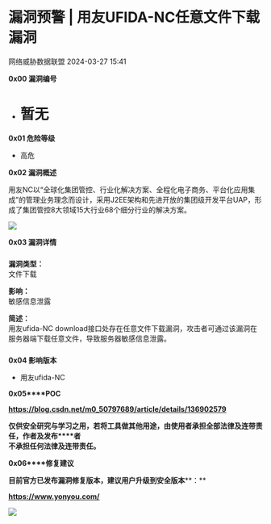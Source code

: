#  漏洞预警 | 用友UFIDA-NC任意文件下载漏洞   
 网络威胁数据联盟   2024-03-27 15:41  
  
**0x00 漏洞编号**  
- # 暂无  
  
**0x01 危险等级**  
- 高危  
  
**0x02 漏洞概述**  
  
用友NC以“全球化集团管控、行业化解决方案、全程化电子商务、平台化应用集成”的管理业务理念而设计，采用J2EE架构和先进开放的集团级开发平台UAP，形成了集团管控8大领域15大行业68个细分行业的解决方案。  
  
  
![](https://mmbiz.qpic.cn/sz_mmbiz_png/7stTqD182SWqko9FpUNxKIEDk0mJhFKw1HJbpgNfiaEUdblU1ERoa1gR7GTHagEoXDiapJZibfNNK7wRic67UibUyuA/640?wx_fmt=png&wxfrom=13&wx_lazy=1&wx_co=1 "")  
  
**0x03 漏洞详情**  
###   
###   
  
**漏洞类型：**  
文件下载  
  
**影响：**  
敏感信息泄露  
  
**简述：**  
用友ufida-NC download接口处存在任意文件下载漏洞，攻击者可通过该漏洞在服务器端下载任意文件，导致服务器敏感信息泄露。  
###   
  
**0x04 影响版本**  
- 用友ufida-NC  
  
**0x05****POC**  
  
**https://blog.csdn.net/m0_50797689/article/details/136902579**  
  
**仅供安全研究与学习之用，若将工具做其他用途，由使用者承担全部法律及连带责任，作者及发布****者**  
**不承担任何法律及连带责任。**  
  
**0x06****修复建议**  
  
**目前官方已发布漏洞修复版本，建议用户升级到安全版本****：**  
  
**https://www.yonyou.com/**  
  
![](https://mmbiz.qpic.cn/mmbiz_gif/BwndFyOpUG1b2QKn62AOda3xZmjXNENL194swjwqJt7OkcUSaQlkibbGTeyE7X1uefpaInG3luR5ACrAspFWx9Q/640?wx_fmt=gif&wxfrom=5&wx_lazy=1&tp=webp "")  
  

